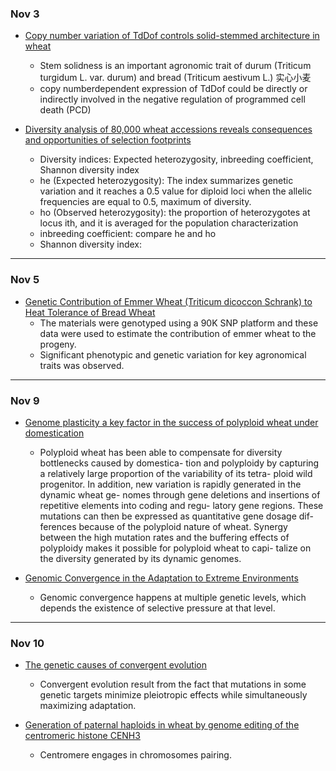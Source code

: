 ### Nov 3

- [Copy number variation of TdDof controls solid-stemmed architecture in wheat](https://www.pnas.org/content/early/2020/10/29/2009418117.short)
  - Stem solidness is an important agronomic trait of durum (Triticum turgidum L. var. durum) and bread (Triticum aestivum L.) 实心小麦
  - copy numberdependent expression of TdDof could be directly or indirectly involved in the negative regulation of programmed cell death (PCD)

- [Diversity analysis of 80,000 wheat accessions reveals consequences and opportunities of selection footprints](https://www.nature.com/articles/s41467-020-18404-w)
  - Diversity indices: Expected heterozygosity, inbreeding coefficient, Shannon diversity index
  - he (Expected heterozygosity): The index summarizes genetic variation and it reaches a 0.5 value for diploid loci when the allelic frequencies are equal to 0.5, maximum of diversity.
  - ho (Observed heterozygosity): the proportion of heterozygotes at locus ith, and it is averaged for the population characterization
  - inbreeding coefficient: compare he and ho
  - Shannon diversity index: 

----

### Nov 5

- [Genetic Contribution of Emmer Wheat (Triticum dicoccon Schrank) to Heat Tolerance of Bread Wheat](https://www.frontiersin.org/articles/10.3389/fpls.2018.01529/full)
  - The materials were genotyped using a 90K SNP platform and these data were used to estimate the contribution of emmer wheat to the progeny.
  - Significant phenotypic and genetic variation for key agronomical traits was observed.

----

### Nov 9

- [Genome plasticity a key factor in the success of polyploid wheat under domestication](https://www.ncbi.nlm.nih.gov/pmc/articles/PMC4737438/)
  - Polyploid wheat has been able to compensate for diversity bottlenecks caused by domestica- tion and polyploidy by capturing a relatively large proportion of the variability of its tetra- ploid wild progenitor. In addition, new variation is rapidly generated in the dynamic wheat ge- nomes through gene deletions and insertions of repetitive elements into coding and regu- latory gene regions. These mutations can then be expressed as quantitative gene dosage dif- ferences because of the polyploid nature of wheat. Synergy between the high mutation rates and the buffering effects of polyploidy makes it possible for polyploid wheat to capi- talize on the diversity generated by its dynamic genomes.

- [Genomic Convergence in the Adaptation to Extreme Environments](https://www.sciencedirect.com/science/article/pii/S2590346220301486)
  - Genomic convergence happens at multiple genetic levels, which depends the existence of selective pressure at that level.

----

### Nov 10

- [The genetic causes of convergent evolution](https://www.nature.com/articles/nrg3483)
  - Convergent evolution result from the fact that mutations in some genetic targets minimize pleiotropic effects while simultaneously maximizing adaptation.


- [Generation of paternal haploids in wheat by genome editing of the centromeric histone CENH3](https://doi.org/10.1038/s41587-020-0728-4)
  - Centromere engages in chromosomes pairing.
  